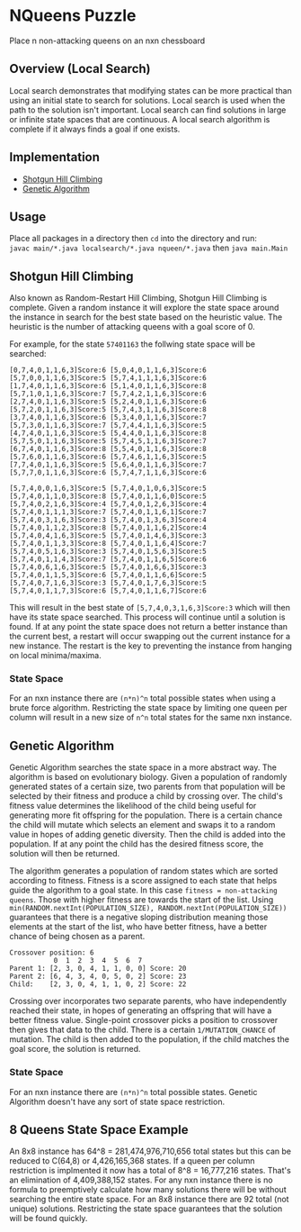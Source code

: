 # NQueens Puzzle

Place n non-attacking queens on an nxn chessboard

Overview (Local Search)
---
Local search demonstrates that modifying states can be more practical than using an initial state to search for solutions. Local search is used when the path to the solution isn't important. Local search can find solutions in large or infinite state spaces that are continuous. A local search algorithm is complete if it always finds a goal if one exists.

Implementation
---
- [Shotgun Hill Climbing](https://en.wikipedia.org/wiki/Hill_climbing#Variants "Random-Restart Hill Climbing")
- [Genetic Algorithm](https://en.wikipedia.org/wiki/Genetic_algorithm "Genetic Algorithm")

Usage
---
Place all packages in a directory then ```cd``` into the directory and run:<br> 
```javac main/*.java localsearch/*.java nqueen/*.java``` then ```java main.Main```


Shotgun Hill Climbing
---
Also known as Random-Restart Hill Climbing, Shotgun Hill Climbing is complete. Given a random instance it will explore the state space around the instance in search for the best state based on the heuristic value. The heuristic is the number of attacking queens with a goal score of 0.<br> 

For example, for the state ```57401163``` the follwing state space will be searched:
```
[0,7,4,0,1,1,6,3]Score:6 [5,0,4,0,1,1,6,3]Score:6 [5,7,0,0,1,1,6,3]Score:5 [5,7,4,1,1,1,6,3]Score:6
[1,7,4,0,1,1,6,3]Score:6 [5,1,4,0,1,1,6,3]Score:8 [5,7,1,0,1,1,6,3]Score:7 [5,7,4,2,1,1,6,3]Score:6
[2,7,4,0,1,1,6,3]Score:5 [5,2,4,0,1,1,6,3]Score:6 [5,7,2,0,1,1,6,3]Score:5 [5,7,4,3,1,1,6,3]Score:8
[3,7,4,0,1,1,6,3]Score:6 [5,3,4,0,1,1,6,3]Score:7 [5,7,3,0,1,1,6,3]Score:7 [5,7,4,4,1,1,6,3]Score:5
[4,7,4,0,1,1,6,3]Score:5 [5,4,4,0,1,1,6,3]Score:8 [5,7,5,0,1,1,6,3]Score:5 [5,7,4,5,1,1,6,3]Score:7
[6,7,4,0,1,1,6,3]Score:8 [5,5,4,0,1,1,6,3]Score:8 [5,7,6,0,1,1,6,3]Score:6 [5,7,4,6,1,1,6,3]Score:5
[7,7,4,0,1,1,6,3]Score:5 [5,6,4,0,1,1,6,3]Score:7 [5,7,7,0,1,1,6,3]Score:6 [5,7,4,7,1,1,6,3]Score:6

[5,7,4,0,0,1,6,3]Score:5 [5,7,4,0,1,0,6,3]Score:5 [5,7,4,0,1,1,0,3]Score:8 [5,7,4,0,1,1,6,0]Score:5
[5,7,4,0,2,1,6,3]Score:4 [5,7,4,0,1,2,6,3]Score:4 [5,7,4,0,1,1,1,3]Score:7 [5,7,4,0,1,1,6,1]Score:7
[5,7,4,0,3,1,6,3]Score:3 [5,7,4,0,1,3,6,3]Score:4 [5,7,4,0,1,1,2,3]Score:8 [5,7,4,0,1,1,6,2]Score:4
[5,7,4,0,4,1,6,3]Score:5 [5,7,4,0,1,4,6,3]Score:3 [5,7,4,0,1,1,3,3]Score:8 [5,7,4,0,1,1,6,4]Score:7
[5,7,4,0,5,1,6,3]Score:3 [5,7,4,0,1,5,6,3]Score:5 [5,7,4,0,1,1,4,3]Score:7 [5,7,4,0,1,1,6,5]Score:6
[5,7,4,0,6,1,6,3]Score:5 [5,7,4,0,1,6,6,3]Score:3 [5,7,4,0,1,1,5,3]Score:6 [5,7,4,0,1,1,6,6]Score:5
[5,7,4,0,7,1,6,3]Score:3 [5,7,4,0,1,7,6,3]Score:5 [5,7,4,0,1,1,7,3]Score:6 [5,7,4,0,1,1,6,7]Score:6
```
This will result in the best state of ```[5,7,4,0,3,1,6,3]Score:3``` which will then have its state space searched. This process will continue until a solution is found. If at any point the state space does not return a better instance than the current best, a restart will occur swapping out the current instance for a new instance. The restart is the key to preventing the instance from hanging on local minima/maxima.

### State Space
For an nxn instance there are ```(n*n)^n``` total possible states when using a brute force algorithm. Restricting the state space by limiting one queen per column will result in a new size of ```n^n``` total states for the same nxn instance. 

Genetic Algorithm
---

Genetic Algorithm searches the state space in a more abstract way. The algorithm is based on evolutionary biology. Given a population of randomly generated states of a certain size, two parents from that population will be selected by their fitness and produce a child by crossing over. The child's fitness value determines the likelihood of the child being useful for generating more fit offspring for the population. There is a certain chance the child will mutate which selects an element and swaps it to a random value in hopes of adding genetic diversity. Then the child is added into the population. If at any point the child has the desired fitness score, the solution will then be returned.

The algorithm generates a population of random states which are sorted according to fitness. Fitness is a score assigned to each state that helps guide the algorithm to a goal state. In this case ```fitness = non-attacking queens```. Those with higher fitness are towards the start of the list. Using ```min(RANDOM.nextInt(POPULATION_SIZE), RANDOM.nextInt(POPULATION_SIZE))``` guarantees that there is a negative sloping distribution meaning those elements at the start of the list, who have better fitness, have a better chance of being chosen as a parent.<br>
```
Crossover position: 6
           0  1  2  3  4  5  6  7
Parent 1: [2, 3, 0, 4, 1, 1, 0, 0] Score: 20
Parent 2: [6, 4, 3, 4, 0, 5, 0, 2] Score: 23
Child:    [2, 3, 0, 4, 1, 1, 0, 2] Score: 22
```
Crossing over incorporates two separate parents, who have independently reached their state, in hopes of generating an offspring that will have a better fitness value. Single-point crossover picks a position to crossover then gives that data to the child. There is a certain ```1/MUTATION_CHANCE``` of mutation. The child is then added to the population, if the child matches the goal score, the solution is returned.

### State Space
For an nxn instance there are ```(n*n)^n``` total possible states. Genetic Algorithm doesn't have any sort of state space restriction.

8 Queens State Space Example
---
An 8x8 instance has 64^8 = 281,474,976,710,656 total states but this can be reduced to C(64,8) or 4,426,165,368 states. If a queen per column restriction is implmented it now has a total of 8^8 = 16,777,216 states. That's an elimination of 4,409,388,152 states. For any nxn instance there is no formula to preemptively calculate how many solutions there will be without searching the entire state space. For an 8x8 instance there are 92 total (not unique) solutions. Restricting the state space guarantees that the solution will be found quickly.
